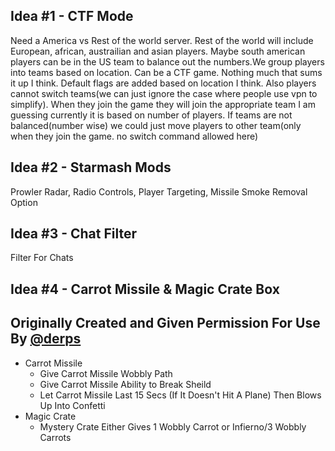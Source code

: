 Idea #1 - CTF Mode
-
Need a America vs Rest of the world server. Rest of the world will include European, african, austrailian and asian players. Maybe south american players can be in the US team to balance out the numbers.We group players into teams based on location. Can be a CTF game. Nothing much that sums it up I think. Default flags are added based on location I think. Also players cannot switch teams(we can just ignore the case where people use vpn to simplify). When they join the game they will join the appropriate team I am guessing currently it is based on number of players. If teams are not balanced(number wise) we could just move players to other team(only when they join the game. no switch command allowed here)

Idea #2 - Starmash Mods
-
Prowler Radar, Radio Controls, Player Targeting, Missile Smoke Removal Option

Idea #3 - Chat Filter 
-
Filter For Chats

Idea #4 - Carrot Missile & Magic Crate Box
-
Originally Created and Given Permission For Use By [@derps](https://github.com/derpsdoesdallas)
-
- Carrot Missile
     - Give Carrot Missile Wobbly Path
     - Give Carrot Missile Ability to Break Sheild
     - Let Carrot Missile Last 15 Secs (If It Doesn't Hit A Plane) Then Blows Up Into Confetti
- Magic Crate
     - Mystery Crate Either Gives 1 Wobbly Carrot or Infierno/3 Wobbly Carrots 
